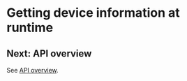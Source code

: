 # Getting device information at runtime



## Next: API overview

See [API overview](/docs/api-overview.md).
